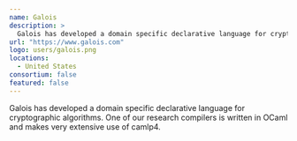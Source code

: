 ```yaml
---
name: Galois
description: > 
  Galois has developed a domain specific declarative language for cryptographic algorithms.
url: "https://www.galois.com"
logo: users/galois.png
locations: 
  - United States
consortium: false
featured: false
---
```


Galois has developed a domain specific declarative language for cryptographic algorithms. One of our research compilers is written in OCaml and makes very extensive use of camlp4.
